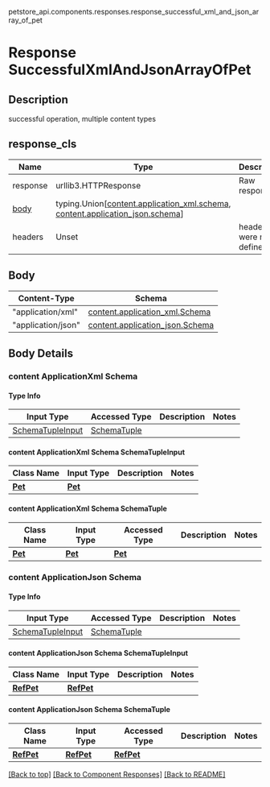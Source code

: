 petstore_api.components.responses.response_successful_xml_and_json_array_of_pet
# Response SuccessfulXmlAndJsonArrayOfPet

## Description
successful operation, multiple content types

## response_cls
Name | Type | Description  | Notes
------------- | ------------- | ------------- | -------------
response | urllib3.HTTPResponse | Raw response |
[body](#body) | typing.Union[[content.application_xml.schema](#content-applicationxml-schema), [content.application_json.schema](#content-applicationjson-schema)] |  |
headers | Unset | headers were not defined |

## Body
Content-Type | Schema
------------ | -------
"application/xml" | [content.application_xml.Schema](#content-applicationxml-schema)
"application/json" | [content.application_json.Schema](#content-applicationjson-schema)

## Body Details
### content ApplicationXml Schema

#### Type Info
Input Type | Accessed Type | Description | Notes
------------ | ------------- | ------------- | -------------
[SchemaTupleInput](#content-applicationxml-schema-schematupleinput) | [SchemaTuple](#content-applicationxml-schema-schematuple) |  |

#### content ApplicationXml Schema SchemaTupleInput
Class Name | Input Type | Description | Notes
------------- | ------------- | ------------- | -------------
[**Pet**](../../components/schema/pet.md) | [**Pet**](../../components/schema/pet.md) |  |

#### content ApplicationXml Schema SchemaTuple
Class Name | Input Type | Accessed Type | Description | Notes
------------- | ------------- | ------------- | ------------- | -------------
[**Pet**](../../components/schema/pet.md) | [**Pet**](../../components/schema/pet.md) | [**Pet**](../../components/schema/pet.md) |  |
### content ApplicationJson Schema

#### Type Info
Input Type | Accessed Type | Description | Notes
------------ | ------------- | ------------- | -------------
[SchemaTupleInput](#content-applicationjson-schema-schematupleinput) | [SchemaTuple](#content-applicationjson-schema-schematuple) |  |

#### content ApplicationJson Schema SchemaTupleInput
Class Name | Input Type | Description | Notes
------------- | ------------- | ------------- | -------------
[**RefPet**](../../components/schema/ref_pet.md) | [**RefPet**](../../components/schema/ref_pet.md) |  |

#### content ApplicationJson Schema SchemaTuple
Class Name | Input Type | Accessed Type | Description | Notes
------------- | ------------- | ------------- | ------------- | -------------
[**RefPet**](../../components/schema/ref_pet.md) | [**RefPet**](../../components/schema/ref_pet.md) | [**RefPet**](../../components/schema/ref_pet.md) |  |

[[Back to top]](#top) [[Back to Component Responses]](../../../README.md#Component-Responses) [[Back to README]](../../../README.md)
